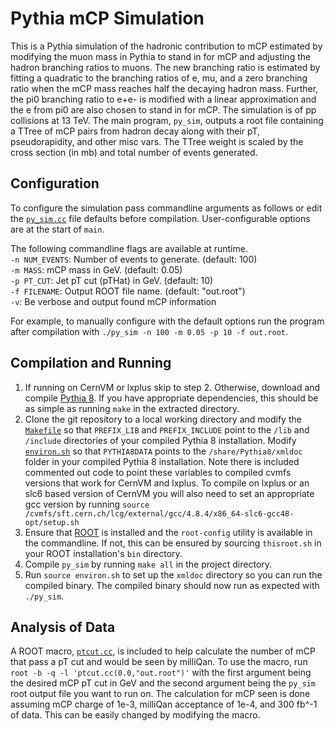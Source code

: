 Pythia mCP Simulation
=====================
This is a Pythia simulation of the hadronic contribution to mCP estimated by modifying the muon mass in Pythia to stand in for mCP and adjusting the hadron branching ratios to muons. The new branching ratio is estimated by fitting a quadratic to the branching ratios of e, mu, and a zero branching ratio when the mCP mass reaches half the decaying hadron mass. Further, the pi0 branching ratio to e+e- is modified with a linear approximation and the e from pi0 are also chosen to stand in for mCP. The simulation is of pp collisions at 13 TeV. The main program, `py_sim`, outputs a root file containing a TTree of mCP pairs from hadron decay along with their pT, pseudorapidity, and other misc vars. The TTree weight is scaled by the cross section (in mb) and total number of events generated.

Configuration
-------------
To configure the simulation pass commandline arguments as follows or edit the [`py_sim.cc`](../master/py_sim.cc) file defaults before compilation. User-configurable options are at the start of `main`.

The following commandline flags are available at runtime.  
`-n NUM_EVENTS`: Number of events to generate. (default: 100)  
`-m MASS`: mCP mass in GeV. (default: 0.05)  
`-p PT_CUT`: Jet pT cut (pTHat) in GeV. (default: 10)  
`-f FILENAME`: Output ROOT file name. (default: "out.root")  
`-v`: Be verbose and output found mCP information

For example, to manually configure with the default options run the program after compilation with `./py_sim -n 100 -m 0.05 -p 10 -f out.root`.

Compilation and Running
-----------------------
1. If running on CernVM or lxplus skip to step 2. Otherwise, download and compile [Pythia 8](http://home.thep.lu.se/~torbjorn/Pythia.html). If you have appropriate dependencies, this should be as simple as running `make` in the extracted directory.
2. Clone the git repository to a local working directory and modify the [`Makefile`](../master/Makefile) so that `PREFIX_LIB` and `PREFIX_INCLUDE` point to the `/lib` and `/include` directories of your compiled Pythia 8 installation. Modify [`environ.sh`](../master/environ.sh) so that `PYTHIA8DATA` points to the `/share/Pythia8/xmldoc` folder in your compiled Pythia 8 installation. Note there is included commented out code to point these variables to compiled cvmfs versions that work for CernVM and lxplus. To compile on lxplus or an slc6 based version of CernVM you will also need to set an appropriate gcc version by running `source /cvmfs/sft.cern.ch/lcg/external/gcc/4.8.4/x86_64-slc6-gcc48-opt/setup.sh`
3. Ensure that [ROOT](https://root.cern.ch) is installed and the `root-config` utility is available in the commandline. If not, this can be ensured by sourcing `thisroot.sh` in your ROOT installation's `bin` directory.
4. Compile `py_sim` by running `make all` in the project directory.
5. Run `source environ.sh` to set up the `xmldoc` directory so you can run the compiled binary. The compiled binary should now run as expected with `./py_sim`.

Analysis of Data
----------------
A ROOT macro, [`ptcut.cc`](../master/ptcut.cc), is included to help calculate the number of mCP that pass a pT cut and would be seen by milliQan. To use the macro, run `root -b -q -l 'ptcut.cc(0.0,"out.root")'` with the first argument being the desired mCP pT cut in GeV and the second argument being the `py_sim` root output file you want to run on. The calculation for mCP seen is done assuming mCP charge of 1e-3, milliQan acceptance of 1e-4, and 300 fb^-1 of data. This can be easily changed by modifying the macro.

